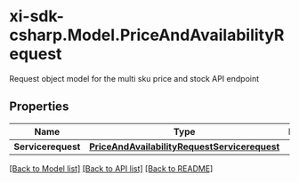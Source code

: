# xi-sdk-csharp.Model.PriceAndAvailabilityRequest
Request object model for the multi sku price and stock API endpoint

## Properties

Name | Type | Description | Notes
------------ | ------------- | ------------- | -------------
**Servicerequest** | [**PriceAndAvailabilityRequestServicerequest**](PriceAndAvailabilityRequestServicerequest.md) |  | [optional] 

[[Back to Model list]](../README.md#documentation-for-models) [[Back to API list]](../README.md#documentation-for-api-endpoints) [[Back to README]](../README.md)

